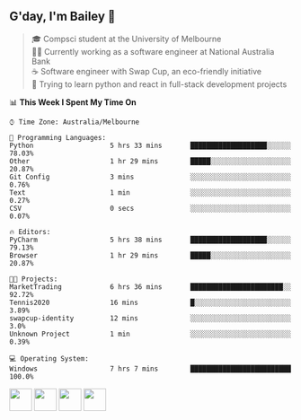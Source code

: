 ## G'day, I'm Bailey 👋

> 🎓 Compsci student at the University of Melbourne <br>
> 👨‍💻 Currently working as a software engineer at National Australia Bank <br>
> ☕️ Software engineer with Swap Cup, an eco-friendly initiative <br>
> 🌱 Trying to learn python and react in full-stack development projects

<!--START_SECTION:waka-->
📊 **This Week I Spent My Time On** 

```text
⌚︎ Time Zone: Australia/Melbourne

💬 Programming Languages: 
Python                   5 hrs 33 mins       ███████████████████░░░░░░   78.03% 
Other                    1 hr 29 mins        █████░░░░░░░░░░░░░░░░░░░░   20.87% 
Git Config               3 mins              ░░░░░░░░░░░░░░░░░░░░░░░░░   0.76% 
Text                     1 min               ░░░░░░░░░░░░░░░░░░░░░░░░░   0.27% 
CSV                      0 secs              ░░░░░░░░░░░░░░░░░░░░░░░░░   0.07%

🔥 Editors: 
PyCharm                  5 hrs 38 mins       ███████████████████░░░░░░   79.13% 
Browser                  1 hr 29 mins        █████░░░░░░░░░░░░░░░░░░░░   20.87%

🐱‍💻 Projects: 
MarketTrading            6 hrs 36 mins       ███████████████████████░░   92.72% 
Tennis2020               16 mins             █░░░░░░░░░░░░░░░░░░░░░░░░   3.89% 
swapcup-identity         12 mins             ░░░░░░░░░░░░░░░░░░░░░░░░░   3.0% 
Unknown Project          1 min               ░░░░░░░░░░░░░░░░░░░░░░░░░   0.39%

💻 Operating System: 
Windows                  7 hrs 7 mins        █████████████████████████   100.0%

```


<!--END_SECTION:waka-->

[<img height="40px" src="https://img.icons8.com/ios-filled/2x/linkedin.png">](https://linkedin.com/in/baileybutler1)
[<img height="40px" src="https://img.icons8.com/ios-filled/2x/github.png">](https://github.com/baely)
[<img height="40px" src="https://img.icons8.com/ios-filled/2x/salesforce.png">](https://trailblazer.me/id/baileybutler)
[<img height="40px" src="https://img.icons8.com/ios-filled/2x/instagram.png">](https://instagram.com/bae1y)
